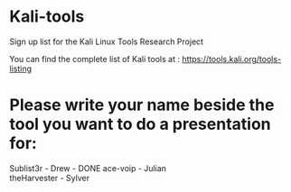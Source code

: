# Kali-tools
Sign up list for the Kali Linux Tools Research Project

You can find the complete list of Kali tools at : https://tools.kali.org/tools-listing

# Please write your name beside the tool you want to do a presentation for:
  Sublist3r - Drew - DONE
  ace-voip - Julian  
  theHarvester - Sylver
    

